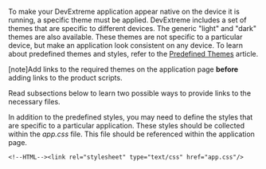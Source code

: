 To make your DevExtreme application appear native on the device it is running, a specific theme must be applied. DevExtreme includes a set of themes that are specific to different devices. The generic "light" and "dark" themes are also available. These themes are not specific to a particular device, but make an application look consistent on any device. To learn about predefined themes and styles, refer to the [Predefined Themes](/concepts/60%20Themes/10%20Predefined%20Themes '/Documentation/Guide/Themes/Predefined_Themes/') article.

[note]Add links to the required themes on the application page **before** adding links to the product scripts.

Read subsections below to learn two possible ways to provide links to the necessary files.

In addition to the predefined styles, you may need to define the styles that are specific to a particular application. These styles should be collected within the *app.css* file. This file should be referenced within the application page.

    <!--HTML--><link rel="stylesheet" type="text/css" href="app.css"/>